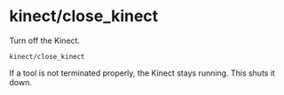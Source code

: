# kinect/close\_kinect

Turn off the Kinect.

    kinect/close_kinect

If a tool is not terminated properly, the Kinect stays running. This shuts it down.
